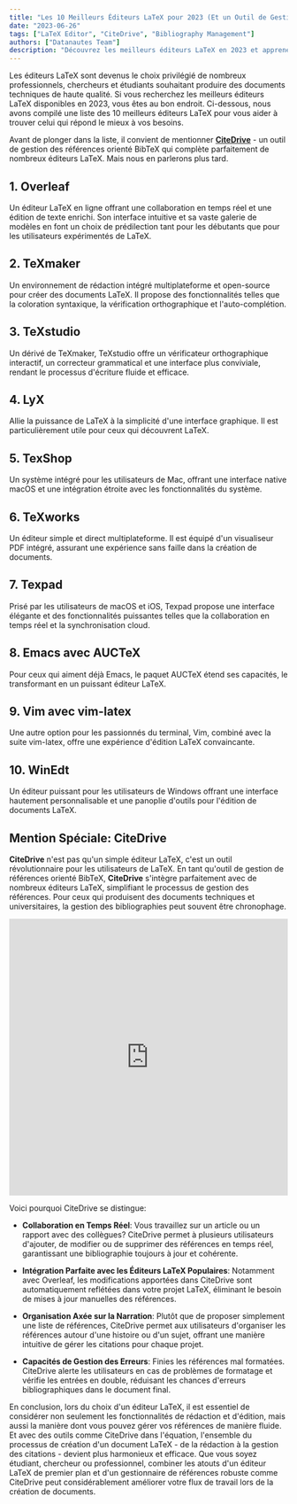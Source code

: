 ```yaml
---
title: "Les 10 Meilleurs Éditeurs LaTeX pour 2023 (Et un Outil de Gestion des Références Révolutionnaire)"
date: "2023-06-26"
tags: ["LaTeX Editor", "CiteDrive", "Bibliography Management"]
authors: ["Datanautes Team"]
description: "Découvrez les meilleurs éditeurs LaTeX en 2023 et apprenez comment l'intégration d'outils de gestion de références comme CiteDrive peut améliorer votre processus de création de documents."
---
```


Les éditeurs LaTeX sont devenus le choix privilégié de nombreux professionnels, chercheurs et étudiants souhaitant produire des documents techniques de haute qualité. Si vous recherchez les meilleurs éditeurs LaTeX disponibles en 2023, vous êtes au bon endroit. Ci-dessous, nous avons compilé une liste des 10 meilleurs éditeurs LaTeX pour vous aider à trouver celui qui répond le mieux à vos besoins.

Avant de plonger dans la liste, il convient de mentionner **[CiteDrive](https://www.citedrive.com/)** - un outil de gestion des références orienté BibTeX qui complète parfaitement de nombreux éditeurs LaTeX. Mais nous en parlerons plus tard.

## 1. Overleaf

Un éditeur LaTeX en ligne offrant une collaboration en temps réel et une édition de texte enrichi. Son interface intuitive et sa vaste galerie de modèles en font un choix de prédilection tant pour les débutants que pour les utilisateurs expérimentés de LaTeX.

## 2. TeXmaker

Un environnement de rédaction intégré multiplateforme et open-source pour créer des documents LaTeX. Il propose des fonctionnalités telles que la coloration syntaxique, la vérification orthographique et l'auto-complétion.

## 3. TeXstudio

Un dérivé de TeXmaker, TeXstudio offre un vérificateur orthographique interactif, un correcteur grammatical et une interface plus conviviale, rendant le processus d'écriture fluide et efficace.

## 4. LyX

Allie la puissance de LaTeX à la simplicité d'une interface graphique. Il est particulièrement utile pour ceux qui découvrent LaTeX.

## 5. TexShop

Un système intégré pour les utilisateurs de Mac, offrant une interface native macOS et une intégration étroite avec les fonctionnalités du système.

## 6. TeXworks

Un éditeur simple et direct multiplateforme. Il est équipé d'un visualiseur PDF intégré, assurant une expérience sans faille dans la création de documents.

## 7. Texpad

Prisé par les utilisateurs de macOS et iOS, Texpad propose une interface élégante et des fonctionnalités puissantes telles que la collaboration en temps réel et la synchronisation cloud.

## 8. Emacs avec AUCTeX

Pour ceux qui aiment déjà Emacs, le paquet AUCTeX étend ses capacités, le transformant en un puissant éditeur LaTeX.

## 9. Vim avec vim-latex

Une autre option pour les passionnés du terminal, Vim, combiné avec la suite vim-latex, offre une expérience d'édition LaTeX convaincante.

## 10. WinEdt

Un éditeur puissant pour les utilisateurs de Windows offrant une interface hautement personnalisable et une panoplie d'outils pour l'édition de documents LaTeX.

## Mention Spéciale: CiteDrive

**CiteDrive** n'est pas qu'un simple éditeur LaTeX, c'est un outil révolutionnaire pour les utilisateurs de LaTeX. En tant qu'outil de gestion de références orienté BibTeX, **CiteDrive** s'intègre parfaitement avec de nombreux éditeurs LaTeX, simplifiant le processus de gestion des références. Pour ceux qui produisent des documents techniques et universitaires, la gestion des bibliographies peut souvent être chronophage. 

<iframe width="100%" height="500" src="https://www.youtube.com/embed/bHD94qM0vyg?si=UPPfnUF9kpY3PnYN" title="YouTube video player" frameborder="0" allow="accelerometer; autoplay; clipboard-write; encrypted-media; gyroscope; picture-in-picture; web-share" allowfullscreen></iframe>


Voici pourquoi CiteDrive se distingue:

- **Collaboration en Temps Réel**: Vous travaillez sur un article ou un rapport avec des collègues? CiteDrive permet à plusieurs utilisateurs d'ajouter, de modifier ou de supprimer des références en temps réel, garantissant une bibliographie toujours à jour et cohérente.

- **Intégration Parfaite avec les Éditeurs LaTeX Populaires**: Notamment avec Overleaf, les modifications apportées dans CiteDrive sont automatiquement reflétées dans votre projet LaTeX, éliminant le besoin de mises à jour manuelles des références.

- **Organisation Axée sur la Narration**: Plutôt que de proposer simplement une liste de références, CiteDrive permet aux utilisateurs d'organiser les références autour d'une histoire ou d'un sujet, offrant une manière intuitive de gérer les citations pour chaque projet.

- **Capacités de Gestion des Erreurs**: Finies les références mal formatées. CiteDrive alerte les utilisateurs en cas de problèmes de formatage et vérifie les entrées en double, réduisant les chances d'erreurs bibliographiques dans le document final.

En conclusion, lors du choix d'un éditeur LaTeX, il est essentiel de considérer non seulement les fonctionnalités de rédaction et d'édition, mais aussi la manière dont vous pouvez gérer vos références de manière fluide. Et avec des outils comme CiteDrive dans l'équation, l'ensemble du processus de création d'un document LaTeX - de la rédaction à la gestion des citations - devient plus harmonieux et efficace. Que vous soyez étudiant, chercheur ou professionnel, combiner les atouts d'un éditeur LaTeX de premier plan et d'un gestionnaire de références robuste comme CiteDrive peut considérablement améliorer votre flux de travail lors de la création de documents.

